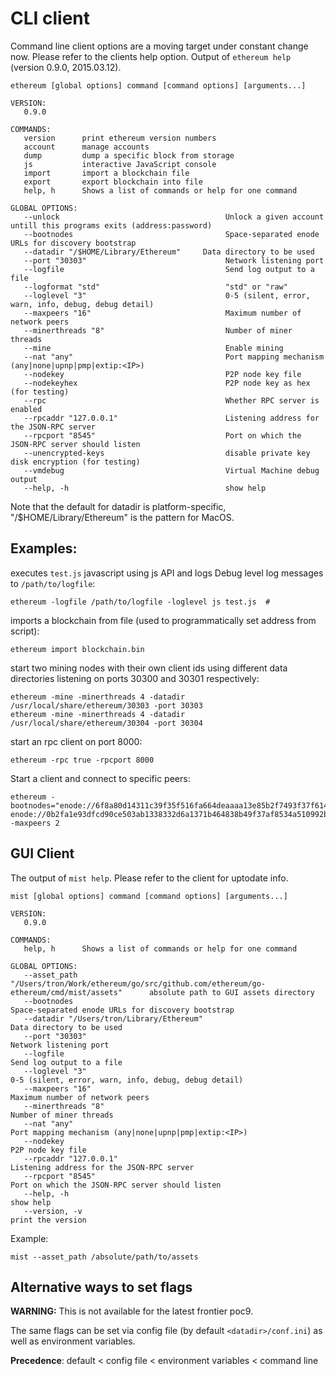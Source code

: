 # CLI client

Command line client options are a moving target under constant change now. Please refer to the clients help option. Output of `ethereum help` (version 0.9.0, 2015.03.12). 

```
ethereum [global options] command [command options] [arguments...]

VERSION:
   0.9.0

COMMANDS:
   version      print ethereum version numbers
   account      manage accounts
   dump         dump a specific block from storage
   js           interactive JavaScript console
   import       import a blockchain file
   export       export blockchain into file
   help, h      Shows a list of commands or help for one command

GLOBAL OPTIONS:
   --unlock                                     Unlock a given account untill this programs exits (address:password)
   --bootnodes                                  Space-separated enode URLs for discovery bootstrap
   --datadir "/$HOME/Library/Ethereum"     Data directory to be used
   --port "30303"                               Network listening port
   --logfile                                    Send log output to a file
   --logformat "std"                            "std" or "raw"
   --loglevel "3"                               0-5 (silent, error, warn, info, debug, debug detail)
   --maxpeers "16"                              Maximum number of network peers
   --minerthreads "8"                           Number of miner threads
   --mine                                       Enable mining
   --nat "any"                                  Port mapping mechanism (any|none|upnp|pmp|extip:<IP>)
   --nodekey                                    P2P node key file
   --nodekeyhex                                 P2P node key as hex (for testing)
   --rpc                                        Whether RPC server is enabled
   --rpcaddr "127.0.0.1"                        Listening address for the JSON-RPC server
   --rpcport "8545"                             Port on which the JSON-RPC server should listen
   --unencrypted-keys                           disable private key disk encryption (for testing)
   --vmdebug                                    Virtual Machine debug output
   --help, -h                                   show help

```

Note that the default for datadir is platform-specific, "/$HOME/Library/Ethereum" is the pattern for MacOS. 

## Examples: 

executes `test.js` javascript using js API and logs Debug level log messages to `/path/to/logfile`:

    ethereum -logfile /path/to/logfile -loglevel js test.js  # 
   
imports a blockchain from file (used to programmatically set address from script):

    ethereum import blockchain.bin

start two mining nodes with their own client ids using different data directories listening on ports 30300 and 30301 respectively:

    ethereum -mine -minerthreads 4 -datadir /usr/local/share/ethereum/30303 -port 30303
    ethereum -mine -minerthreads 4 -datadir /usr/local/share/ethereum/30304 -port 30304
    
start an rpc client on port 8000:

    ethereum -rpc true -rpcport 8000

Start a client and connect to specific peers:

    ethereum -bootnodes="enode://6f8a80d14311c39f35f516fa664deaaaa13e85b2f7493f37f6144d86991ec012937307647bd3b9a82abe2974e1407241d54947bbb39763a4cac9f77166ad92a0@54.169.166.226:30303 enode://0b2fa1e93dfcd90ce503ab1338332d6a1371b464838b49f37af8534a510992bd4d96b24134ba262ad9298ab4aa6f132132f84c3b6d10ebaead5f9a236be286f10@54.169.166.218:30305" -maxpeers 2


## GUI Client 

The output of `mist help`. Please refer to the client for uptodate info. 

```
mist [global options] command [command options] [arguments...]

VERSION:
   0.9.0

COMMANDS:
   help, h      Shows a list of commands or help for one command

GLOBAL OPTIONS:
   --asset_path "/Users/tron/Work/ethereum/go/src/github.com/ethereum/go-ethereum/cmd/mist/assets"      absolute path to GUI assets directory
   --bootnodes                                                                                          Space-separated enode URLs for discovery bootstrap
   --datadir "/Users/tron/Library/Ethereum"                                                             Data directory to be used
   --port "30303"                                                                                       Network listening port
   --logfile                                                                                            Send log output to a file
   --loglevel "3"                                                                                       0-5 (silent, error, warn, info, debug, debug detail)
   --maxpeers "16"                                                                                      Maximum number of network peers
   --minerthreads "8"                                                                                   Number of miner threads
   --nat "any"                                                                                          Port mapping mechanism (any|none|upnp|pmp|extip:<IP>)
   --nodekey                                                                                            P2P node key file
   --rpcaddr "127.0.0.1"                                                                                Listening address for the JSON-RPC server
   --rpcport "8545"                                                                                     Port on which the JSON-RPC server should listen
   --help, -h                                                                                           show help
   --version, -v                                                                                        print the version
```

Example: 

    mist --asset_path /absolute/path/to/assets

## Alternative ways to set flags

**WARNING:** This is not available for the latest frontier poc9.

The same flags can be set via config file (by default `<datadir>/conf.ini`) as well as environment variables. 

**Precedence**: default < config file < environment variables < command line


